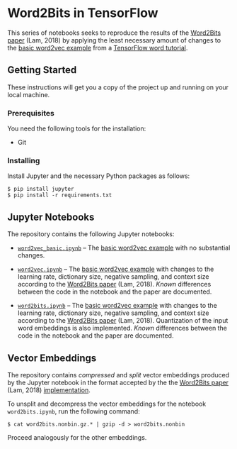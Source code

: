 # Word2Bits in TensorFlow

This series of notebooks seeks to reproduce the results of the [Word2Bits
paper][1] (Lam, 2018) by applying the least necessary amount of changes to the
[basic word2vec example][2] from a [TensorFlow word tutorial][3].

## Getting Started

These instructions will get you a copy of the project up and running on your
local machine.

### Prerequisites

You need the following tools for the installation:

- Git

### Installing

Install Jupyter and the necessary Python packages as follows:

```
$ pip install jupyter
$ pip install -r requirements.txt
```

## Jupyter Notebooks

The repository contains the following Jupyter notebooks:

- [`word2vec_basic.ipynb`](word2vec_basic.ipynb) – The [basic word2vec
  example][2] with no substantial changes.

- [`word2vec.ipynb`](word2vec.ipynb) – The [basic word2vec example][2] with changes to the
  learning rate, dictionary size, negative sampling, and context size according
  to the [Word2Bits paper][1] (Lam, 2018). *Known* differences between the code
  in the notebook and the paper are documented.

- [`word2bits.ipynb`](word2bits.ipynb) – The [basic word2vec example][2] with changes to the
  learning rate, dictionary size, negative sampling, and context size according
  to the [Word2Bits paper][1] (Lam, 2018). Quantization of the input word
  embeddings is also implemented. *Known* differences between the code in the
  notebook and the paper are documented.

## Vector Embeddings

The repository contains *compressed* and *split* vector embeddings produced by
the Jupyter notebook in the format accepted by the the [Word2Bits paper][1]
(Lam, 2018) [implementation][4].

To unsplit and decompress the vector embeddings for the notebook
`word2bits.ipynb`, run the following command:

```
$ cat word2bits.nonbin.gz.* | gzip -d > word2bits.nonbin
```

Proceed analogously for the other embeddings.

 [1]: https://arxiv.org/abs/1803.05651 (Word2Bits-Quantized Word Vectors)
 [2]: https://github.com/tensorflow/tensorflow/blob/master/tensorflow/examples/tutorials/word2vec/word2vec_basic.py
 [3]: https://www.tensorflow.org/tutorials/representation/word2vec (Vector Representations of Words)
 [4]: https://github.com/stefanik12/Word2Bits/blob/master/src/compute-accuracy.c

